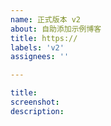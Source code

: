 ```yaml
---
name: 正式版本 v2
about: 自助添加示例博客
title: https://
labels: 'v2'
assignees: ''

---
```

```yaml
title:
screenshot:
description:
```
